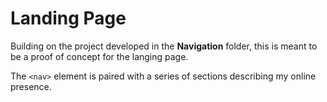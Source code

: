 # Landing Page

Building on the project developed in the **Navigation** folder, this is meant to be a proof of concept for the langing page.

The `<nav>` element is paired with a series of sections describing my online presence.
